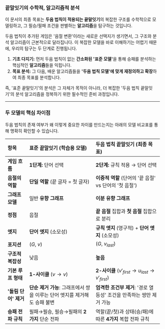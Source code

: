 ### 끝말잇기의 수학적, 알고리즘적 분석

이 문서의 최종 목표는 **두음 법칙이 적용되는 끝말잇기**의 복잡한 구조를 수학적으로 모델링하고, 그 필승/필패 조건을 판별하는 **알고리즘**을 탐구하는 것입니다.

두음 법칙이 추가된 게임은 '음절 변환'이라는 새로운 선택지가 생기면서, 그 구조와 분석 알고리즘이 근본적으로 달라집니다. 이 복잡한 모델을 바로 이해하기는 어렵기 때문에, 우리의 탐구는 두 단계로 진행됩니다.

1.  **기초 다지기:** 먼저 두음 법칙이 없는 <strong>간소화된 '표준 모델'</strong>을 통해 승패를 분석하는 핵심적인 **알고리즘**들을 익힙니다.
2.  **목표 분석:** 그 다음, 배운 알고리즘들을 **'두음 법칙 모델'에 맞게 재정의하고 확장**하여 최종 목표를 분석합니다.

즉, '표준 끝말잇기'의 분석은 그 자체가 목적이 아니라, 더 복잡한 '두음 법칙 끝말잇기'의 분석 알고리즘을 정복하기 위한 필수적인 준비 과정입니다.

---

### 두 모델의 핵심 차이점

두음 법칙의 존재 여부가 왜 이렇게 중요한 차이를 만드는지는 아래의 모델 비교표를 통해 명확히 확인할 수 있습니다.

| 항목                 | 표준 끝말잇기 (학습용 모델)                                               | 두음 법칙 끝말잇기 (최종 목표)                                          |
| :------------------- | :------------------------------------------------------------------------ | :---------------------------------------------------------------------- |
| **게임 흐름**        | **1단계:** 단어 선택                                                      | **2단계:** 규칙 적용 → 단어 선택                                        |
| **음절의 역할**      | **단일 역할** (끝 글자 = 첫 글자)                                         | **이중적 역할** (단어의 '끝 음절' vs 단어의 '첫 음절')                  |
| **그래프 모델**      | 일반 **유향 그래프**                                                      | **이분 유향 그래프**                                                    |
| **정점**             | 음절                                                                      | **끝 음절** 집합과 **첫 음절** 집합으로 분리                            |
| **엣지**             | **단어 엣지** (소모성)                                                    | **규칙 엣지** (영구적) + **단어 엣지** (소모성)                         |
| **포지션**           | ($G$, $v$)                                                                | ($G$, $v_{last}$)                                                       |
| **구조적 복잡성**    | 낮음                                                                      | **높음**                                                                |
| **기본 루프 형태**   | **1-사이클** ($v \rightarrow v$)                                          | **2-사이클** ($v'_{first} \rightarrow u_{last} \rightarrow v'_{first}$) |
| **'돌림 단어' 제거** | **단순 제거 가능**: 그래프에서 쌍을 이루는 단어 엣지를 제거해도 승패 불변 | **엄격한 조건부 제거**: '경로 열등성' 조건을 만족하는 쌍만 제거 가능    |
| **승패 전파 규칙**   | 필패→필승, 필승→필패의 **2가지** 단순 전파                                | 역할(끝/첫)과 상태(승/패)에 따른 **4가지** 복합 전파 규칙               |
